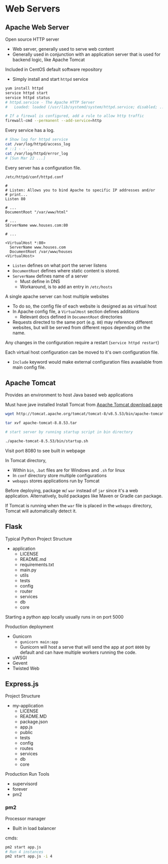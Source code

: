 # Web Servers

## Apache Web Server

Open source HTTP server
- Web server, generally used to serve web content
- Generally used in conjunction with an application server that is used for backend logic, like Apache Tomcat

Included in CentOS default software repository
- Simply install and start `httpd` service

```sh
yum install httpd
service httpd start
service httpd status
# httpd.service - The Apache HTTP Server
#   Loaded: loaded (/usr/lib/systemd/system/httpd.service; disabled; ...)

# If a firewal is configured, add a rule to allow http traffic
firewall-cmd --permanent --add-service=http
```

Every service has a log.

```sh
# Show log for httpd service
cat /var/log/httpd/access_log
# ::1 - - ...
cat /var/log/httpd/error_log
# [Sun Mar 22 ...]
```

Every server has a configuration file.

`/etc/httpd/conf/httpd.conf`
```
#
# Listen: Allows you to bind Apache to specific IP addresses and/or
# print...
Listen 80

# ...
DocumentRoot "/var/www/html"

# ...
SErverName www.houses.com:80

# ...

<VirtualHost *:80>
  ServerName www.houses.com
  DocumentRoot /var/www/houses
<VirtualHost>
```

- `Listen` defines on what port the server listens
- `DocumentRoot` defines where static content is stored.
- `ServerName` defines name of a server
  - Must define in DNS
  - Workaround, is to add an entry in `/etc/hosts`

A single apache server can host multiple websites
- To do so, the config file of each website is designed as as virtual host
- In Apache config file, a `VirtualHost` section defines additions
  - Relevant docs defined in `DocumentRoot` directories
- Requests directed to the same port (e.g. `80`) may reference different websites, but will be served from different repos depending on the name.

Any changes in the configuration require a restart (`service httpd restart`)

Each virtual host configuration can be moved to it's own configuration file.
- `Include` keyword would make external configuration files avaailable from main config file.

## Apache Tomcat

Provides an environment to host Java based web applications

Must have jave installed
Install Tomcat from [Apache Tomcat download page](http://tomcat.apache.org/download-80.cg)

```sh
wget http://tomcat.apache.org/tomcat/tomcat-8/v8.5.53/bin/apache-tomcat-8.5.53.tar.gz

tar xvf apache-tomcat-8.8.53.tar

# start server by running startup script in bin directory

./apache-tomcat-8.5.53/bin/startup.sh
```

Visit port 8080 to see built in webpage

In Tomcat directory,
- Within `bin`, `.bat` files are for Windows and `.sh` for linux
- In `conf` directory store multiple configurations
- `webapps` stores applications run by Tomcat

Before deploying, package w/ `war` instead of `jar` since it's a web application. Alternatively, build packages like Maven or Gradle can package.

If Tomcat is running when the `war` file is placed in the `webapps` directory, Tomcat will automatically detect it.

## Flask

Typical Python Project Structure

- application
  - LICENSE
  - README.md
  - requirements.txt
  - main.py
  - utils
  - tests
  - config
  - router
  - services
  - db
  - core

Starting a python app locally usually runs in on port 5000

Production deployment
- Gunicorn
  - `gunicorn main:app`
  - Gunicorn will host a serve that will send the app at port `8000` by default and can have multiple workers running the code.
- uWSGI
- Gevent
- Twisted Web

## Express.js

Project Structure
- my-application
  - LICENSE
  - README.MD
  - package.json
  - app.js
  - public
  - tests
  - config
  - routes
  - services
  - db
  - core

Production Run Tools

- supervisord
- forever
- pm2

### pm2

Processor manager
- Built in load balancer

cmds:
```sh
pm2 start app.js
# Run 4 instances
pm2 start app.js -i 4
```